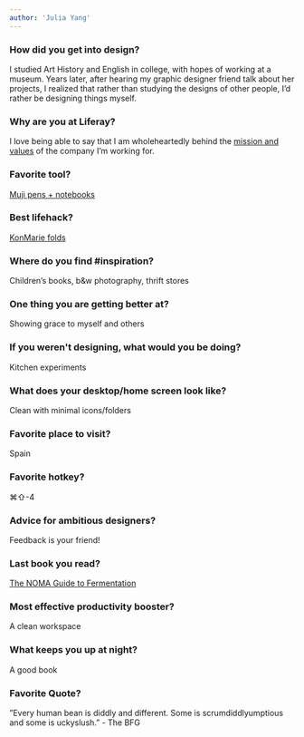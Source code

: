 ```yaml
---
author: 'Julia Yang'
---
```


### How did you get into design?

I studied Art History and English in college, with hopes of working at a museum. Years later, after hearing my graphic designer friend talk about her projects, I realized that rather than studying the designs of other people, I’d rather be designing things myself.

### Why are you at Liferay?

I love being able to say that I am wholeheartedly behind the [mission and values](https://www.liferay.com/company/our-story) of the company I’m working for.

### Favorite tool?

[Muji pens + notebooks](https://www.muji.us/store/stationery.html)

### Best lifehack?

[KonMarie folds](https://www.youtube.com/watch?v=yXQt6aXME7s)

### Where do you find #inspiration?

Children’s books, b&w photography, thrift stores

### One thing you are getting better at?

Showing grace to myself and others

### If you weren't designing, what would you be doing?

Kitchen experiments

### What does your desktop/home screen look like?

Clean with minimal icons/folders

### Favorite place to visit?

Spain

### Favorite hotkey?

⌘⇧-4

### Advice for ambitious designers?

Feedback is your friend!

### Last book you read?

[The NOMA Guide to Fermentation](https://www.amazon.com/Noma-Guide-Fermentation-lacto-ferments-Foundations/dp/1579657184)

### Most effective productivity booster?

A clean workspace

### What keeps you up at night?

A good book

### Favorite Quote?

”Every human bean is diddly and different. Some is scrumdiddlyumptious and some is uckyslush.” - The BFG
